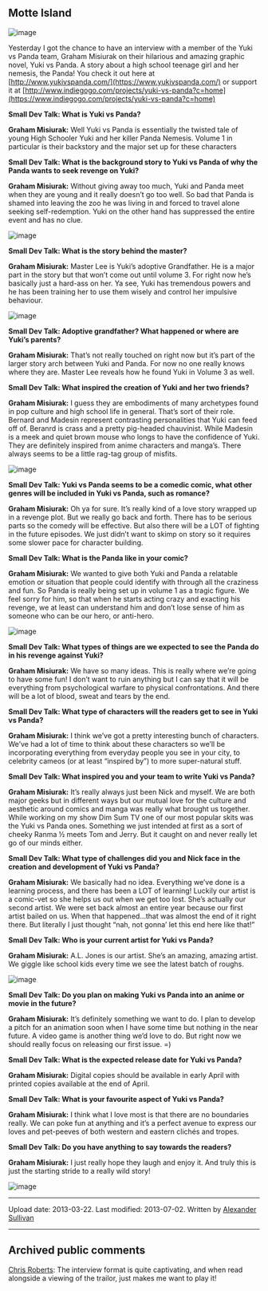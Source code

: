 ## Motte Island

![image](src\articleArchive\authorAlexanderSullivan\2013-03-22_YukiVsPanda\image1.jpg)

Yesterday I got the chance to have an interview with a member of the Yuki vs Panda team, Graham Misiurak on their hilarious and amazing graphic novel, Yuki vs Panda. A story about a high school teenage girl and her nemesis, the Panda! You check it out here at [http://www.yukivspanda.com/](https://www.yukivspanda.com/) or support it at [http://www.indiegogo.com/projects/yuki-vs-panda?c=home](https://www.indiegogo.com/projects/yuki-vs-panda?c=home)

**Small Dev Talk: What is Yuki vs Panda?**

**Graham Misiurak:** Well Yuki vs Panda is essentially the twisted tale of young High Schooler Yuki and her killer Panda Nemesis. Volume 1 in particular is their backstory and the major set up for these characters

**Small Dev Talk: What is the background story to Yuki vs Panda of why the Panda wants to seek revenge on Yuki?**

**Graham Misiurak:** Without giving away too much, Yuki and Panda meet when they are young and it really doesn’t go too well. So bad that Panda is shamed into leaving the zoo he was living in and forced to travel alone seeking self-redemption. Yuki on the other hand has suppressed the entire event and has no clue.

![image](src\articleArchive\authorAlexanderSullivan\2013-03-22_YukiVsPanda\image2.jpg)

**Small Dev Talk: What is the story behind the master?**

**Graham Misiurak:** Master Lee is Yuki’s adoptive Grandfather. He is a major part in the story but that won’t come out until volume 3. For right now he’s basically just a hard-ass on her. Ya see, Yuki has tremendous powers and he has been training her to use them wisely and control her impulsive behaviour.

![image](src\articleArchive\authorAlexanderSullivan\2013-03-22_YukiVsPanda\image3.jpg)

**Small Dev Talk: Adoptive grandfather? What happened or where are Yuki’s parents?**

**Graham Misiurak:** That’s not really touched on right now but it’s part of the larger story arch between Yuki and Panda. For now no one really knows where they are. Master Lee reveals how he found Yuki in Volume 3 as well.

**Small Dev Talk: What inspired the creation of Yuki and her two friends?**

**Graham Misiurak:** I guess they are embodiments of many archetypes found in pop culture and high school life in general. That’s sort of their role. Bernard and Madesin represent contrasting personalities that Yuki can feed off of. Beranrd is crass and a pretty pig-headed chauvinist. While Madesin is a meek and quiet brown mouse who longs to have the confidence of Yuki. They are definitely inspired from anime characters and manga’s. There always seems to be a little rag-tag group of misfits.

![image](src\articleArchive\authorAlexanderSullivan\2013-03-22_YukiVsPanda\image4.jpg)

**Small Dev Talk: Yuki vs Panda seems to be a comedic comic, what other genres will be included in Yuki vs Panda, such as romance?**

**Graham Misiurak:** Oh ya for sure. It’s really kind of a love story wrapped up in a revenge plot. But we really go back and forth. There has to be serious parts so the comedy will be effective. But also there will be a LOT of fighting in the future episodes. We just didn’t want to skimp on story so it requires some slower pace for character building.

**Small Dev Talk: What is the Panda like in your comic?**

**Graham Misiurak:** We wanted to give both Yuki and Panda a relatable emotion or situation that people could identify with through all the craziness and fun. So Panda is really being set up in volume 1 as a tragic figure. We feel sorry for him, so that when he starts acting crazy and exacting his revenge, we at least can understand him and don’t lose sense of him as someone who can be our hero, or anti-hero.

![image](src\articleArchive\authorAlexanderSullivan\2013-03-22_YukiVsPanda\image5.jpg)

**Small Dev Talk: What types of things are we expected to see the Panda do in his revenge against Yuki?**

**Graham Misiurak:** We have so many ideas. This is really where we’re going to have some fun! I don’t want to ruin anything but I can say that it will be everything from psychological warfare to physical confrontations. And there will be a lot of blood, sweat and tears by the end.

**Small Dev Talk: What type of characters will the readers get to see in Yuki vs Panda?**

**Graham Misiurak:** I think we’ve got a pretty interesting bunch of characters. We’ve had a lot of time to think about these characters so we’ll be incorporating everything from everyday people you see in your city, to celebrity cameos (or at least “inspired by”) to more super-natural stuff.

**Small Dev Talk: What inspired you and your team to write Yuki vs Panda?**

**Graham Misiurak:** It’s really always just been Nick and myself. We are both major geeks but in different ways but our mutual love for the culture and aesthetic around comics and manga was really what brought us together. While working on my show Dim Sum TV one of our most popular skits was the Yuki vs Panda ones. Something we just intended at first as a sort of cheeky Ranma ½ meets Tom and Jerry. But it caught on and never really let go of our minds either.

**Small Dev Talk: What type of challenges did you and Nick face in the creation and development of Yuki vs Panda?**

**Graham Misiurak:** We basically had no idea. Everything we’ve done is a learning process, and there has been a LOT of learning! Luckily our artist is a comic-vet so she helps us out when we get too lost. She’s actually our second artist. We were set back almost an entire year because our first artist bailed on us. When that happened…that was almost the end of it right there. But literally I just thought “nah, not gonna’ let this end here like that!”

**Small Dev Talk: Who is your current artist for Yuki vs Panda?**

**Graham Misiurak:** A.L. Jones is our artist. She’s an amazing, amazing artist. We giggle like school kids every time we see the latest batch of roughs.

![image](src\articleArchive\authorAlexanderSullivan\2013-03-22_YukiVsPanda\image6.jpg)

**Small Dev Talk: Do you plan on making Yuki vs Panda into an anime or movie in the future?**

**Graham Misiurak:** It’s definitely something we want to do. I plan to develop a pitch for an animation soon when I have some time but nothing in the near future. A video game is another thing we’d love to do. But right now we should really focus on releasing our first issue. =)

**Small Dev Talk: What is the expected release date for Yuki vs Panda?**

**Graham Misiurak:** Digital copies should be available in early April with printed copies available at the end of April.

**Small Dev Talk: What is your favourite aspect of Yuki vs Panda?**

**Graham Misiurak:** I think what I love most is that there are no boundaries really. We can poke fun at anything and it’s a perfect avenue to express our loves and pet-peeves of both western and eastern clichés and tropes.

**Small Dev Talk: Do you have anything to say towards the readers?**

**Graham Misiurak:** I just really hope they laugh and enjoy it. And truly this is just the starting stride to a really wild story!

![image](src\articleArchive\authorAlexanderSullivan\2013-03-22_YukiVsPanda\image7.jpg)

---

Upload date: 2013-03-22. Last modified: 2013-07-02. Written by [Alexander Sullivan](https://twitter.com/AlexJSully)

---

## Archived public comments

[Chris Roberts](https://www.facebook.com/profile.php?id=724855682): The interview format is quite captivating, and when read alongside a viewing of the trailor, just makes me want to play it!
